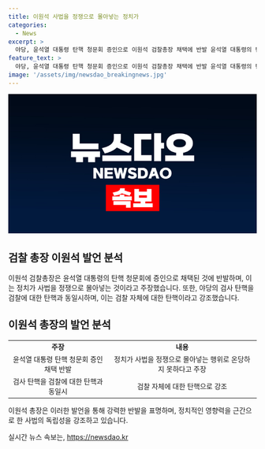 ```yaml
---
title: 이원석 사법을 정쟁으로 몰아넣는 정치가
categories:
  - News
excerpt: >
  야당, 윤석열 대통령 탄핵 청문회 증인으로 이원석 검찰총장 채택에 반발 윤석열 대통령의 탄핵 청원에 야당이 이원석 검찰총장을 증인으로 채택함에 대해 이원석 총장이 온당하지 않다며 반발하고, 검사 탄핵은 검찰 탄핵과 같다고 주장했다. 정치적 사안으로 검찰총장을 끌어들이는 것은 정치가 사법을 몰아넣는 것이라고 비판하고, 역사가 평가하리라고 말했다.
feature_text: >
  야당, 윤석열 대통령 탄핵 청문회 증인으로 이원석 검찰총장 채택에 반발 윤석열 대통령의 탄핵 청원에 야당이 이원석 검찰총장을 증인으로 채택함에 대해 이원석 총장이 온당하지 않다며 반발하고, 검사 탄핵은 검찰 탄핵과 같다고 주장했다. 정치적 사안으로 검찰총장을 끌어들이는 것은 정치가 사법을 몰아넣는 것이라고 비판하고, 역사가 평가하리라고 말했다.
image: '/assets/img/newsdao_breakingnews.jpg'
---
```


<p><img src="/assets/img/newsdao_breakingnews.jpg" alt="implanttips 속보" /></p>

<h2 data-ke-size="size26">검찰 총장 이원석 발언 분석</h2>

<p data-ke-size="size16">이원석 검찰총장은 윤석열 대통령의 탄핵 청문회에 증인으로 채택된 것에 반발하며, 이는 정치가 사법을 정쟁으로 몰아넣는 것이라고 주장했습니다. 또한, 야당의 검사 탄핵을 검찰에 대한 탄핵과 동일시하며, 이는 검찰 자체에 대한 탄핵이라고 강조했습니다.</p>

<h2 data-ke-size="size26">이원석 총장의 발언 분석</h2>

<table>
  <tr>
    <td style="text-align: center; height: 17px;"><b>주장</b></td>
    <td style="text-align: center; height: 17px;"><b>내용</b></td>
  </tr>
  <tr>
    <td style="text-align: center; height: 17px;">윤석열 대통령 탄핵 청문회 증인 채택 반발</td>
    <td style="text-align: center; height: 17px;">정치가 사법을 정쟁으로 몰아넣는 행위로 온당하지 못하다고 주장</td>
  </tr>
  <tr>
    <td style="text-align: center; height: 17px;">검사 탄핵을 검찰에 대한 탄핵과 동일시</td>
    <td style="text-align: center; height: 17px;">검찰 자체에 대한 탄핵으로 강조</td>
  </tr>
</table>

<p data-ke-size="size16">이원석 총장은 이러한 발언을 통해 강력한 반발을 표명하며, 정치적인 영향력을 근간으로 한 사법의 독립성을 강조하고 있습니다.</p>
실시간 뉴스 속보는, <a href="https://newsdao.kr" rel="dofollow">https://newsdao.kr</a>



